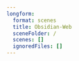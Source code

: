 ```yaml
---
longform:
  format: scenes
  title: Obsidian-Web
  sceneFolder: /
  scenes: []
  ignoredFiles: []
---
```

